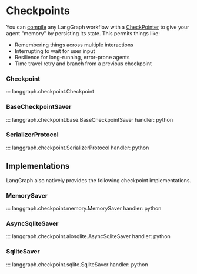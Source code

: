 # Checkpoints

You can [compile](https://langchain-ai.github.io/langgraph/reference/graphs/#langgraph.graph.MessageGraph.compile) any LangGraph workflow with a [CheckPointer](https://langchain-ai.github.io/langgraph/reference/checkpoints/#basecheckpointsaver) to give your agent "memory" by persisting its state. This permits things like:

- Remembering things across multiple interactions
- Interrupting to wait for user input
- Resilience for long-running, error-prone agents
- Time travel retry and branch from a previous checkpoint

### Checkpoint

::: langgraph.checkpoint.Checkpoint

### BaseCheckpointSaver

::: langgraph.checkpoint.base.BaseCheckpointSaver
handler: python

### SerializerProtocol

::: langgraph.checkpoint.SerializerProtocol
handler: python

## Implementations

LangGraph also natively provides the following checkpoint implementations.

### MemorySaver

::: langgraph.checkpoint.memory.MemorySaver
handler: python

### AsyncSqliteSaver

::: langgraph.checkpoint.aiosqlite.AsyncSqliteSaver
handler: python

### SqliteSaver

::: langgraph.checkpoint.sqlite.SqliteSaver
handler: python
